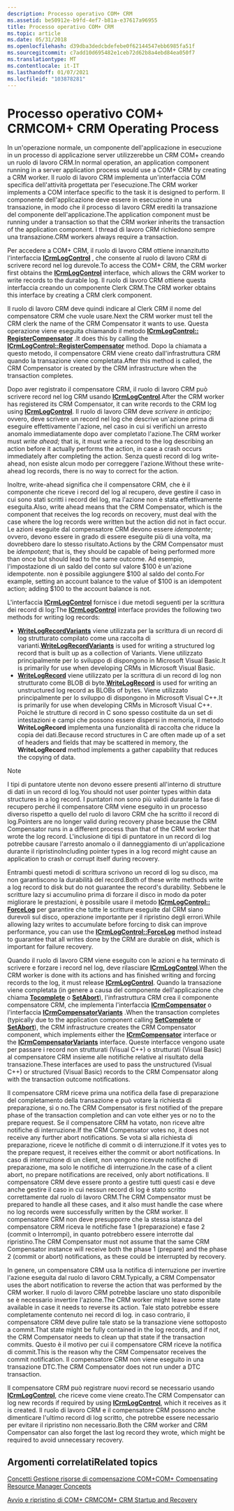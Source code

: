 ```yaml
---
description: Processo operativo COM+ CRM
ms.assetid: be50912e-b9fd-4ef7-b81a-e37617a96955
title: Processo operativo COM+ CRM
ms.topic: article
ms.date: 05/31/2018
ms.openlocfilehash: d39dba3dedcbdefebe0f62144547ebb6985fa51f
ms.sourcegitcommit: c7add10d695482e1ceb72d62b8a4ebd84ea050f7
ms.translationtype: MT
ms.contentlocale: it-IT
ms.lasthandoff: 01/07/2021
ms.locfileid: "103878281"
---
```

# <a name="com-crm-operating-process"></a><span data-ttu-id="1f22b-103">Processo operativo COM+ CRM</span><span class="sxs-lookup"><span data-stu-id="1f22b-103">COM+ CRM Operating Process</span></span>

<span data-ttu-id="1f22b-104">In un'operazione normale, un componente dell'applicazione in esecuzione in un processo di applicazione server utilizzerebbe un CRM COM+ creando un ruolo di lavoro CRM.</span><span class="sxs-lookup"><span data-stu-id="1f22b-104">In normal operation, an application component running in a server application process would use a COM+ CRM by creating a CRM worker.</span></span> <span data-ttu-id="1f22b-105">Il ruolo di lavoro CRM implementa un'interfaccia COM specifica dell'attività progettata per l'esecuzione.</span><span class="sxs-lookup"><span data-stu-id="1f22b-105">The CRM worker implements a COM interface specific to the task it is designed to perform.</span></span> <span data-ttu-id="1f22b-106">Il componente dell'applicazione deve essere in esecuzione in una transazione, in modo che il processo di lavoro CRM erediti la transazione del componente dell'applicazione.</span><span class="sxs-lookup"><span data-stu-id="1f22b-106">The application component must be running under a transaction so that the CRM worker inherits the transaction of the application component.</span></span> <span data-ttu-id="1f22b-107">I thread di lavoro CRM richiedono sempre una transazione.</span><span class="sxs-lookup"><span data-stu-id="1f22b-107">CRM workers always require a transaction.</span></span>

<span data-ttu-id="1f22b-108">Per accedere a COM+ CRM, il ruolo di lavoro CRM ottiene innanzitutto l'interfaccia [**ICrmLogControl**](/windows/desktop/api/ComSvcs/nn-comsvcs-icrmlogcontrol) , che consente al ruolo di lavoro CRM di scrivere record nel log durevole.</span><span class="sxs-lookup"><span data-stu-id="1f22b-108">To access the COM+ CRM, the CRM worker first obtains the [**ICrmLogControl**](/windows/desktop/api/ComSvcs/nn-comsvcs-icrmlogcontrol) interface, which allows the CRM worker to write records to the durable log.</span></span> <span data-ttu-id="1f22b-109">Il ruolo di lavoro CRM ottiene questa interfaccia creando un componente Clerk CRM.</span><span class="sxs-lookup"><span data-stu-id="1f22b-109">The CRM worker obtains this interface by creating a CRM clerk component.</span></span>

<span data-ttu-id="1f22b-110">Il ruolo di lavoro CRM deve quindi indicare al Clerk CRM il nome del compensatore CRM che vuole usare.</span><span class="sxs-lookup"><span data-stu-id="1f22b-110">Next the CRM worker must tell the CRM clerk the name of the CRM Compensator it wants to use.</span></span> <span data-ttu-id="1f22b-111">Questa operazione viene eseguita chiamando il metodo [**ICrmLogControl:: RegisterCompensator**](/windows/desktop/api/ComSvcs/nf-comsvcs-icrmlogcontrol-registercompensator) .</span><span class="sxs-lookup"><span data-stu-id="1f22b-111">It does this by calling the [**ICrmLogControl::RegisterCompensator**](/windows/desktop/api/ComSvcs/nf-comsvcs-icrmlogcontrol-registercompensator) method.</span></span> <span data-ttu-id="1f22b-112">Dopo la chiamata a questo metodo, il compensatore CRM viene creato dall'infrastruttura CRM quando la transazione viene completata.</span><span class="sxs-lookup"><span data-stu-id="1f22b-112">After this method is called, the CRM Compensator is created by the CRM infrastructure when the transaction completes.</span></span>

<span data-ttu-id="1f22b-113">Dopo aver registrato il compensatore CRM, il ruolo di lavoro CRM può scrivere record nel log CRM usando [**ICrmLogControl**](/windows/desktop/api/ComSvcs/nn-comsvcs-icrmlogcontrol).</span><span class="sxs-lookup"><span data-stu-id="1f22b-113">After the CRM worker has registered its CRM Compensator, it can write records to the CRM log using [**ICrmLogControl**](/windows/desktop/api/ComSvcs/nn-comsvcs-icrmlogcontrol).</span></span> <span data-ttu-id="1f22b-114">Il ruolo di lavoro CRM deve *scrivere in anticipo*; ovvero, deve scrivere un record nel log che descrive un'azione prima di eseguire effettivamente l'azione, nel caso in cui si verifichi un arresto anomalo immediatamente dopo aver completato l'azione.</span><span class="sxs-lookup"><span data-stu-id="1f22b-114">The CRM worker must *write ahead*; that is, it must write a record to the log describing an action before it actually performs the action, in case a crash occurs immediately after completing the action.</span></span> <span data-ttu-id="1f22b-115">Senza questi record di log write-ahead, non esiste alcun modo per correggere l'azione.</span><span class="sxs-lookup"><span data-stu-id="1f22b-115">Without these write-ahead log records, there is no way to correct for the action.</span></span>

<span data-ttu-id="1f22b-116">Inoltre, write-ahead significa che il compensatore CRM, che è il componente che riceve i record del log al recupero, deve gestire il caso in cui sono stati scritti i record del log, ma l'azione non è stata effettivamente eseguita.</span><span class="sxs-lookup"><span data-stu-id="1f22b-116">Also, write ahead means that the CRM Compensator, which is the component that receives the log records on recovery, must deal with the case where the log records were written but the action did not in fact occur.</span></span> <span data-ttu-id="1f22b-117">Le azioni eseguite dal compensatore CRM devono essere *idempotente*; ovvero, devono essere in grado di essere eseguite più di una volta, ma dovrebbero dare lo stesso risultato.</span><span class="sxs-lookup"><span data-stu-id="1f22b-117">Actions by the CRM Compensator must be *idempotent*; that is, they should be capable of being performed more than once but should lead to the same outcome.</span></span> <span data-ttu-id="1f22b-118">Ad esempio, l'impostazione di un saldo del conto sul valore $100 è un'azione idempotente. non è possibile aggiungere $100 al saldo del conto.</span><span class="sxs-lookup"><span data-stu-id="1f22b-118">For example, setting an account balance to the value of $100 is an idempotent action; adding $100 to the account balance is not.</span></span>

<span data-ttu-id="1f22b-119">L'interfaccia [**ICrmLogControl**](/windows/desktop/api/ComSvcs/nn-comsvcs-icrmlogcontrol) fornisce i due metodi seguenti per la scrittura dei record di log:</span><span class="sxs-lookup"><span data-stu-id="1f22b-119">The [**ICrmLogControl**](/windows/desktop/api/ComSvcs/nn-comsvcs-icrmlogcontrol) interface provides the following two methods for writing log records:</span></span>

-   <span data-ttu-id="1f22b-120">[**WriteLogRecordVariants**](/windows/desktop/api/ComSvcs/nf-comsvcs-icrmlogcontrol-writelogrecordvariants) viene utilizzata per la scrittura di un record di log strutturato compilato come una raccolta di varianti.</span><span class="sxs-lookup"><span data-stu-id="1f22b-120">[**WriteLogRecordVariants**](/windows/desktop/api/ComSvcs/nf-comsvcs-icrmlogcontrol-writelogrecordvariants) is used for writing a structured log record that is built up as a collection of Variants.</span></span> <span data-ttu-id="1f22b-121">Viene utilizzato principalmente per lo sviluppo di dispongono in Microsoft Visual Basic.</span><span class="sxs-lookup"><span data-stu-id="1f22b-121">It is primarily for use when developing CRMs in Microsoft Visual Basic.</span></span>
-   <span data-ttu-id="1f22b-122">[**WriteLogRecord**](/windows/desktop/api/ComSvcs/nf-comsvcs-icrmlogcontrol-writelogrecord) viene utilizzato per la scrittura di un record di log non strutturato come BLOB di byte.</span><span class="sxs-lookup"><span data-stu-id="1f22b-122">[**WriteLogRecord**](/windows/desktop/api/ComSvcs/nf-comsvcs-icrmlogcontrol-writelogrecord) is used for writing an unstructured log record as BLOBs of bytes.</span></span> <span data-ttu-id="1f22b-123">Viene utilizzato principalmente per lo sviluppo di dispongono in Microsoft Visual C++.</span><span class="sxs-lookup"><span data-stu-id="1f22b-123">It is primarily for use when developing CRMs in Microsoft Visual C++.</span></span> <span data-ttu-id="1f22b-124">Poiché le strutture di record in C sono spesso costituite da un set di intestazioni e campi che possono essere dispersi in memoria, il metodo **WriteLogRecord** implementa una funzionalità di raccolta che riduce la copia dei dati.</span><span class="sxs-lookup"><span data-stu-id="1f22b-124">Because record structures in C are often made up of a set of headers and fields that may be scattered in memory, the **WriteLogRecord** method implements a gather capability that reduces the copying of data.</span></span>

> [!Note]  
> <span data-ttu-id="1f22b-125">I tipi di puntatore utente non devono essere presenti all'interno di strutture di dati in un record di log.</span><span class="sxs-lookup"><span data-stu-id="1f22b-125">You should not user pointer types within data structures in a log record.</span></span> <span data-ttu-id="1f22b-126">I puntatori non sono più validi durante la fase di recupero perché il compensatore CRM viene eseguito in un processo diverso rispetto a quello del ruolo di lavoro CRM che ha scritto il record di log.</span><span class="sxs-lookup"><span data-stu-id="1f22b-126">Pointers are no longer valid during recovery phase because the CRM Compensator runs in a different process than that of the CRM worker that wrote the log record.</span></span> <span data-ttu-id="1f22b-127">L'inclusione di tipi di puntatore in un record di log potrebbe causare l'arresto anomalo o il danneggiamento di un'applicazione durante il ripristino</span><span class="sxs-lookup"><span data-stu-id="1f22b-127">Including pointer types in a log record might cause an application to crash or corrupt itself during recovery.</span></span>

 

<span data-ttu-id="1f22b-128">Entrambi questi metodi di scrittura scrivono un record di log su disco, ma non garantiscono la durabilità del record.</span><span class="sxs-lookup"><span data-stu-id="1f22b-128">Both of these write methods write a log record to disk but do not guarantee the record's durability.</span></span> <span data-ttu-id="1f22b-129">Sebbene le scritture lazy si accumulino prima di forzare il disco in modo da poter migliorare le prestazioni, è possibile usare il metodo [**ICrmLogControl:: ForceLog**](/windows/desktop/api/ComSvcs/nf-comsvcs-icrmlogcontrol-forcelog) per garantire che tutte le scritture eseguite dal CRM siano durevoli sul disco, operazione importante per il ripristino degli errori.</span><span class="sxs-lookup"><span data-stu-id="1f22b-129">While allowing lazy writes to accumulate before forcing to disk can improve performance, you can use the [**ICrmLogControl::ForceLog**](/windows/desktop/api/ComSvcs/nf-comsvcs-icrmlogcontrol-forcelog) method instead to guarantee that all writes done by the CRM are durable on disk, which is important for failure recovery.</span></span>

<span data-ttu-id="1f22b-130">Quando il ruolo di lavoro CRM viene eseguito con le azioni e ha terminato di scrivere e forzare i record nel log, deve rilasciare [**ICrmLogControl**](/windows/desktop/api/ComSvcs/nn-comsvcs-icrmlogcontrol).</span><span class="sxs-lookup"><span data-stu-id="1f22b-130">When the CRM worker is done with its actions and has finished writing and forcing records to the log, it must release [**ICrmLogControl**](/windows/desktop/api/ComSvcs/nn-comsvcs-icrmlogcontrol).</span></span> <span data-ttu-id="1f22b-131">Quando la transazione viene completata (in genere a causa del componente dell'applicazione che chiama [**Tocomplete**](/windows/desktop/api/ComSvcs/nf-comsvcs-iobjectcontext-setcomplete) o [**SetAbort**](/windows/desktop/api/ComSvcs/nf-comsvcs-iobjectcontext-setabort)), l'infrastruttura CRM crea il componente compensatore CRM, che implementa l'interfaccia [**ICrmCompensator**](/windows/desktop/api/ComSvcs/nn-comsvcs-icrmcompensator) o l'interfaccia [**ICrmCompensatorVariants**](/windows/desktop/api/ComSvcs/nn-comsvcs-icrmcompensatorvariants) .</span><span class="sxs-lookup"><span data-stu-id="1f22b-131">When the transaction completes (typically due to the application component calling [**SetComplete**](/windows/desktop/api/ComSvcs/nf-comsvcs-iobjectcontext-setcomplete) or [**SetAbort**](/windows/desktop/api/ComSvcs/nf-comsvcs-iobjectcontext-setabort)), the CRM infrastructure creates the CRM Compensator component, which implements either the [**ICrmCompensator**](/windows/desktop/api/ComSvcs/nn-comsvcs-icrmcompensator) interface or the [**ICrmCompensatorVariants**](/windows/desktop/api/ComSvcs/nn-comsvcs-icrmcompensatorvariants) interface.</span></span> <span data-ttu-id="1f22b-132">Queste interfacce vengono usate per passare i record non strutturati (Visual C++) o strutturati (Visual Basic) al compensatore CRM insieme alle notifiche relative al risultato della transazione.</span><span class="sxs-lookup"><span data-stu-id="1f22b-132">These interfaces are used to pass the unstructured (Visual C++) or structured (Visual Basic) records to the CRM Compensator along with the transaction outcome notifications.</span></span>

<span data-ttu-id="1f22b-133">Il compensatore CRM riceve prima una notifica della fase di preparazione del completamento della transazione e può votare la richiesta di preparazione, sì o no.</span><span class="sxs-lookup"><span data-stu-id="1f22b-133">The CRM Compensator is first notified of the prepare phase of the transaction completion and can vote either yes or no to the prepare request.</span></span> <span data-ttu-id="1f22b-134">Se il compensatore CRM ha votato, non riceve altre notifiche di interruzione.</span><span class="sxs-lookup"><span data-stu-id="1f22b-134">If the CRM Compensator votes no, it does not receive any further abort notifications.</span></span> <span data-ttu-id="1f22b-135">Se vota sì alla richiesta di preparazione, riceve le notifiche di commit o di interruzione.</span><span class="sxs-lookup"><span data-stu-id="1f22b-135">If it votes yes to the prepare request, it receives either the commit or abort notifications.</span></span> <span data-ttu-id="1f22b-136">In caso di interruzione di un client, non vengono ricevute notifiche di preparazione, ma solo le notifiche di interruzione.</span><span class="sxs-lookup"><span data-stu-id="1f22b-136">In the case of a client abort, no prepare notifications are received, only abort notifications.</span></span> <span data-ttu-id="1f22b-137">Il compensatore CRM deve essere pronto a gestire tutti questi casi e deve anche gestire il caso in cui nessun record di log è stato scritto correttamente dal ruolo di lavoro CRM.</span><span class="sxs-lookup"><span data-stu-id="1f22b-137">The CRM Compensator must be prepared to handle all these cases, and it also must handle the case where no log records were successfully written by the CRM worker.</span></span> <span data-ttu-id="1f22b-138">Il compensatore CRM non deve presupporre che la stessa istanza del compensatore CRM riceva le notifiche fase 1 (preparazione) e fase 2 (commit o Interrompi), in quanto potrebbero essere interrotte dal ripristino.</span><span class="sxs-lookup"><span data-stu-id="1f22b-138">The CRM Compensator must not assume that the same CRM Compensator instance will receive both the phase 1 (prepare) and the phase 2 (commit or abort) notifications, as these could be interrupted by recovery.</span></span>

<span data-ttu-id="1f22b-139">In genere, un compensatore CRM usa la notifica di interruzione per invertire l'azione eseguita dal ruolo di lavoro CRM.</span><span class="sxs-lookup"><span data-stu-id="1f22b-139">Typically, a CRM Compensator uses the abort notification to reverse the action that was performed by the CRM worker.</span></span> <span data-ttu-id="1f22b-140">Il ruolo di lavoro CRM potrebbe lasciare uno stato disponibile se è necessario invertire l'azione.</span><span class="sxs-lookup"><span data-stu-id="1f22b-140">The CRM worker might leave some state available in case it needs to reverse its action.</span></span> <span data-ttu-id="1f22b-141">Tale stato potrebbe essere completamente contenuto nei record di log. in caso contrario, il compensatore CRM deve pulire tale stato se la transazione viene sottoposto a commit.</span><span class="sxs-lookup"><span data-stu-id="1f22b-141">That state might be fully contained in the log records, and if not, the CRM Compensator needs to clean up that state if the transaction commits.</span></span> <span data-ttu-id="1f22b-142">Questo è il motivo per cui il compensatore CRM riceve la notifica di commit.</span><span class="sxs-lookup"><span data-stu-id="1f22b-142">This is the reason why the CRM Compensator receives the commit notification.</span></span> <span data-ttu-id="1f22b-143">Il compensatore CRM non viene eseguito in una transazione DTC.</span><span class="sxs-lookup"><span data-stu-id="1f22b-143">The CRM Compensator does not run under a DTC transaction.</span></span>

<span data-ttu-id="1f22b-144">Il compensatore CRM può registrare nuovi record se necessario usando [**ICrmLogControl**](/windows/desktop/api/ComSvcs/nn-comsvcs-icrmlogcontrol), che riceve come viene creato.</span><span class="sxs-lookup"><span data-stu-id="1f22b-144">The CRM Compensator can log new records if required by using [**ICrmLogControl**](/windows/desktop/api/ComSvcs/nn-comsvcs-icrmlogcontrol), which it receives as it is created.</span></span> <span data-ttu-id="1f22b-145">Il ruolo di lavoro CRM e il compensatore CRM possono anche dimenticare l'ultimo record di log scritto, che potrebbe essere necessario per evitare il ripristino non necessario.</span><span class="sxs-lookup"><span data-stu-id="1f22b-145">Both the CRM worker and CRM Compensator can also forget the last log record they wrote, which might be required to avoid unnecessary recovery.</span></span>

## <a name="related-topics"></a><span data-ttu-id="1f22b-146">Argomenti correlati</span><span class="sxs-lookup"><span data-stu-id="1f22b-146">Related topics</span></span>

<dl> <dt>

[<span data-ttu-id="1f22b-147">Concetti Gestione risorse di compensazione COM+</span><span class="sxs-lookup"><span data-stu-id="1f22b-147">COM+ Compensating Resource Manager Concepts</span></span>](com--compensating-resource-manager-concepts.md)
</dt> <dt>

[<span data-ttu-id="1f22b-148">Avvio e ripristino di COM+ CRM</span><span class="sxs-lookup"><span data-stu-id="1f22b-148">COM+ CRM Startup and Recovery</span></span>](com--crm-startup-and-recovery.md)
</dt> </dl>

 

 



